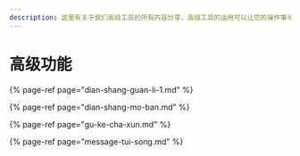 ```yaml
---
description: 这里有关于我们高级工具的所有内容分享，高级工具的运用可以让您的操作事半功倍哦。
---
```


# 高级功能

{% page-ref page="dian-shang-guan-li-1.md" %}

{% page-ref page="dian-shang-mo-ban.md" %}

{% page-ref page="gu-ke-cha-xun.md" %}

{% page-ref page="message-tui-song.md" %}

